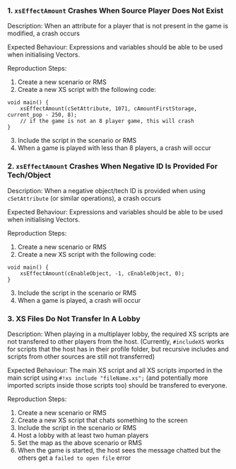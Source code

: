 ### 1. `xsEffectAmount` Crashes When Source Player Does Not Exist

Description: When an attribute for a player that is not present in the game is modified, a crash occurs

Expected Behaviour: Expressions and variables should be able to be used when initialising Vectors.

Reproduction Steps:

1. Create a new scenario or RMS
2. Create a new XS script with the following code:
```xs
void main() {
    xsEffectAmount(cSetAttribute, 1071, cAmountFirstStorage, current_pop - 250, 8);
    // if the game is not an 8 player game, this will crash
}
```
3. Include the script in the scenario or RMS
4. When a game is played with less than 8 players, a crash will occur

### 2. `xsEffectAmount` Crashes When Negative ID Is Provided For Tech/Object

Description: When a negative object/tech ID is provided when using `cSetAttribute` (or similar operations), a crash occurs

Expected Behaviour: Expressions and variables should be able to be used when initialising Vectors.

Reproduction Steps:

1. Create a new scenario or RMS
2. Create a new XS script with the following code:
```xs
void main() {
    xsEffectAmount(cEnableObject, -1, cEnableObject, 0);
}
```
3. Include the script in the scenario or RMS
4. When a game is played, a crash will occur

### 3. XS Files Do Not Transfer In A Lobby

Description: When playing in a multiplayer lobby, the required XS scripts are not transfered to other players from the host. (Currently, `#includeXS` works for scripts that the host has in their profile folder, but recursive includes and scripts from other sources are still not transferred)

Expected Behaviour: The main XS script and all XS scripts imported in the main script using `#!xs include "fileName.xs";` (and potentially more imported scripts inside those scripts too) should be transfered to everyone.

Reproduction Steps:

1. Create a new scenario or RMS
2. Create a new XS script that chats something to the screen
3. Include the script in the scenario or RMS
4. Host a lobby with at least two human players
5. Set the map as the above scenario or RMS
6. When the game is started, the host sees the message chatted but the others get a `failed to open file` error

